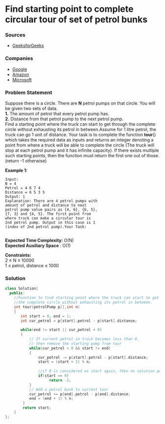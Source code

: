 # Find starting point to complete circular tour of set of petrol bunks

### Sources

* [GeeksforGeeks](https://practice.geeksforgeeks.org/problems/circular-tour-1587115620/1#)

### Companies

* [Google](../../company-based-lists/google.md)
* [Amazon](../../company-based-lists/amazon.md)
* [Microsoft](../../company-based-lists/microsoft.md)

### Problem Statement

Suppose there is a circle. There are **N** petrol pumps on that circle. You will be given two sets of data.\
&#x20;**1.** The amount of petrol that every petrol pump has.\
&#x20;**2.** Distance from that petrol pump to the next petrol pump.\
&#x20;Find a starting point where the truck can start to get through the complete circle without exhausting its petrol in between.Assume for 1 litre petrol, the truck can go 1 unit of distance. Your task is to complete the function **tour**() which takes the required data as inputs and returns an integer denoting a point from where a truck will be able to complete the circle (The truck will stop at each petrol pump and it has infinite capacity). If there exists multiple such starting points, then the function must return the first one out of those. (return -1 otherwise)

**Example 1:**

```
Input:
N = 4
Petrol = 4 6 7 4
Distance = 6 5 3 5
Output: 1
Explanation: There are 4 petrol pumps with
amount of petrol and distance to next
petrol pump value pairs as {4, 6}, {6, 5},
{7, 3} and {4, 5}. The first point from
where truck can make a circular tour is
2nd petrol pump. Output in this case is 1
(index of 2nd petrol pump).Your Task:
 
```

**Expected Time Complexity:** O(N)\
**Expected Auxiliary Space** : O(1)

**Constraints:**\
&#x20;2 ≤ N ≤ 10000\
&#x20;1 ≤ petrol, distance ≤ 1000

### Solution

```cpp
class Solution{
  public:
    //Function to find starting point where the truck can start to get through
    //the complete circle without exhausting its petrol in between.
    int tour(petrolPump p[],int n)
    {
       int start = 0, end = 1;
       int cur_petrol = p[start].petrol - p[start].distance;
       
       while(end != start || cur_petrol < 0)
       {
           // If current petrol in truck becomes less than 0, 
           // then remove the starting pump from tour
           while(cur_petrol < 0 && start != end)
           {
               cur_petrol -= p[start].petrol - p[start].distance;
               start = (start + 1) % n;
               
               //if 0 is considered as start again, then no solution possible
               if(start == 0)
                    return -1;
           }         
           // Add a petrol bunk to current tour
           cur_petrol += p[end].petrol - p[end].distance;
           end = (end + 1) % n;
        }
        return start;
    }
};
```
